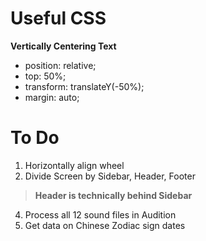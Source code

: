 # Useful CSS

**Vertically Centering Text**
- position: relative;
- top: 50%;
- transform: translateY(-50%);
- margin: auto;

# To Do

1. Horizontally align wheel
2. Divide Screen by Sidebar, Header, Footer
>**Header is technically behind Sidebar**
4. Process all 12 sound files in Audition
3. Get data on Chinese Zodiac sign dates
